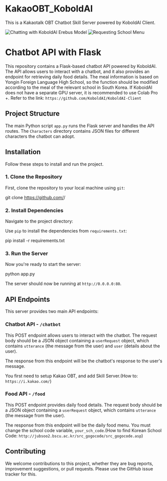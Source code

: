 # KakaoOBT_KoboldAI
This is a Kakaotalk OBT Chatbot Skill Server powered by KoboldAI Client.

![Chatting with KoboldAI Erebus Model](image_chat.png)
![Requesting School Menu](image_menu.png)

# Chatbot API with Flask

This repository contains a Flask-based chatbot API powered by KoboldAI. The API allows users to interact with a chatbot, and it also provides an endpoint for retrieving daily food details.
The meal information is based on Yongin Foreign Language High School, so the function should be modified according to the meal of the relevant school in South Korea. If KoboidAI does not have a separate GPU server, it is recommended to use Colab Pro +. 
Refer to the link: `https://github.com/KoboldAI/KoboldAI-Client`

## Project Structure

The main Python script `app.py` runs the Flask server and handles the API routes. The `Characters` directory contains JSON files for different characters the chatbot can adopt.

## Installation

Follow these steps to install and run the project.

### 1. Clone the Repository

First, clone the repository to your local machine using `git`:

git clone https://github.com/<your-github-username>/<your-repo-name>

### 2. Install Dependencies

Navigate to the project directory:

Use `pip` to install the dependencies from `requirements.txt`:

pip install -r requirements.txt

### 3. Run the Server

Now you're ready to start the server:

python app.py


The server should now be running at `http://0.0.0.0:80`.

## API Endpoints

This server provides two main API endpoints:

### Chatbot API - `/chatbot`

This POST endpoint allows users to interact with the chatbot. The request body should be a JSON object containing a `userRequest` object, which contains `utterance` (the message from the user) and `user` (details about the user).

The response from this endpoint will be the chatbot's response to the user's message.

You first need to setup Kakao OBT, and add Skill Server.(How to: `https://i.kakao.com/`)

### Food API - `/food`

This POST endpoint provides daily food details. The request body should be a JSON object containing a `userRequest` object, which contains `utterance` (the message from the user).

The response from this endpoint will be the daily food menu.
You must change the school code variable, `your_sch_code`.(How to find Korean School Code: `http://jubsoo2.bscu.ac.kr/src_gogocode/src_gogocode.asp`) 

## Contributing

We welcome contributions to this project, whether they are bug reports, improvement suggestions, or pull requests. Please use the GitHub issue tracker for this.
